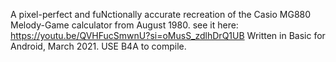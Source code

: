 A pixel-perfect and fuNctionally accurate recreation of the Casio MG880 Melody-Game calculator from August 1980.
see it here: https://youtu.be/QVHFucSmwnU?si=oMusS_zdlhDrQ1UB
Written in Basic for Android, March 2021.
USE B4A to compile.
